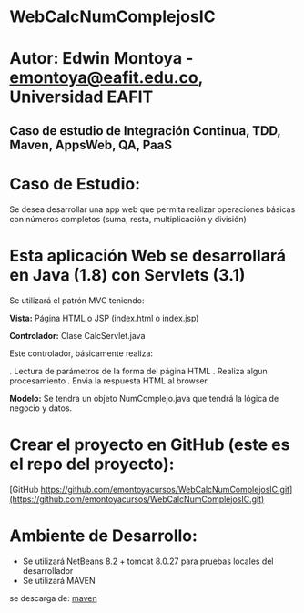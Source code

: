 # WebCalcNumComplejosIC
# Autor: Edwin Montoya - emontoya@eafit.edu.co, Universidad EAFIT

## Caso de estudio de Integración Continua, TDD, Maven, AppsWeb, QA, PaaS

# Caso de Estudio: 

Se desea desarrollar una app web que permita realizar operaciones básicas con números completos (suma, resta, multiplicación y división)

# Esta aplicación Web se desarrollará en Java (1.8) con Servlets (3.1)

Se utilizará el patrón MVC teniendo:

**Vista:** Página HTML o JSP (index.html o index.jsp)

**Controlador:** Clase CalcServlet.java

  Este controlador, básicamente realiza:
  
  . Lectura de parámetros de la forma del página HTML
  . Realiza algun procesamiento
  . Envia la respuesta HTML al browser.
  
 **Modelo:** Se tendra un objeto NumComplejo.java que tendrá la lógica de negocio y datos.
 
# Crear el proyecto en GitHub (este es el repo del proyecto):

[GitHub https://github.com/emontoyacursos/WebCalcNumComplejosIC.git](https://github.com/emontoyacursos/WebCalcNumComplejosIC.git)
 
# Ambiente de Desarrollo:

* Se utilizará NetBeans 8.2 + tomcat 8.0.27 para pruebas locales del desarrollador
* Se utilizará MAVEN

se descarga de: [maven](http://maven.apache.org)
